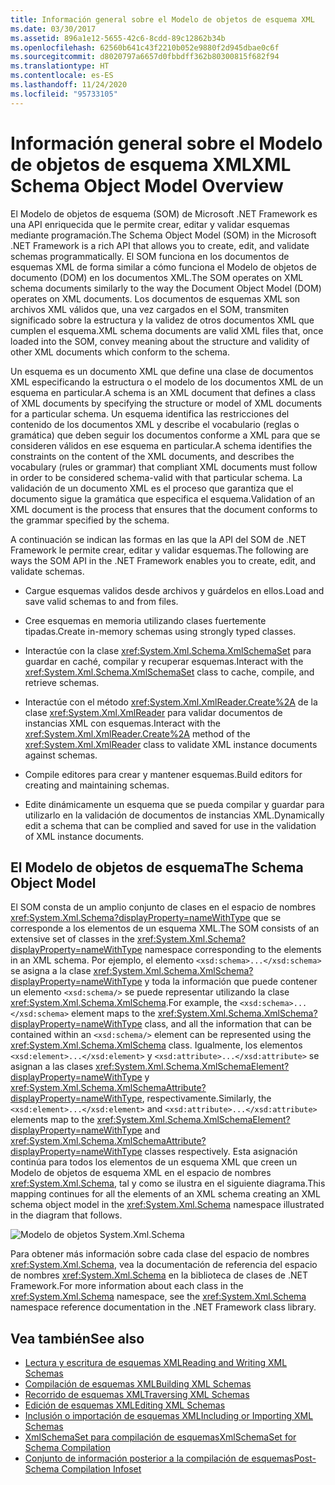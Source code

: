 ```yaml
---
title: Información general sobre el Modelo de objetos de esquema XML
ms.date: 03/30/2017
ms.assetid: 896a1e12-5655-42c6-8cdd-89c12862b34b
ms.openlocfilehash: 62560b641c43f2210b052e9880f2d945dbae0c6f
ms.sourcegitcommit: d8020797a6657d0fbbdff362b80300815f682f94
ms.translationtype: HT
ms.contentlocale: es-ES
ms.lasthandoff: 11/24/2020
ms.locfileid: "95733105"
---
```

# <a name="xml-schema-object-model-overview"></a><span data-ttu-id="f1d23-102">Información general sobre el Modelo de objetos de esquema XML</span><span class="sxs-lookup"><span data-stu-id="f1d23-102">XML Schema Object Model Overview</span></span>

<span data-ttu-id="f1d23-103">El Modelo de objetos de esquema (SOM) de Microsoft .NET Framework es una API enriquecida que le permite crear, editar y validar esquemas mediante programación.</span><span class="sxs-lookup"><span data-stu-id="f1d23-103">The Schema Object Model (SOM) in the Microsoft .NET Framework is a rich API that allows you to create, edit, and validate schemas programmatically.</span></span> <span data-ttu-id="f1d23-104">El SOM funciona en los documentos de esquemas XML de forma similar a cómo funciona el Modelo de objetos de documento (DOM) en los documentos XML.</span><span class="sxs-lookup"><span data-stu-id="f1d23-104">The SOM operates on XML schema documents similarly to the way the Document Object Model (DOM) operates on XML documents.</span></span> <span data-ttu-id="f1d23-105">Los documentos de esquemas XML son archivos XML válidos que, una vez cargados en el SOM, transmiten significado sobre la estructura y la validez de otros documentos XML que cumplen el esquema.</span><span class="sxs-lookup"><span data-stu-id="f1d23-105">XML schema documents are valid XML files that, once loaded into the SOM, convey meaning about the structure and validity of other XML documents which conform to the schema.</span></span>  
  
 <span data-ttu-id="f1d23-106">Un esquema es un documento XML que define una clase de documentos XML especificando la estructura o el modelo de los documentos XML de un esquema en particular.</span><span class="sxs-lookup"><span data-stu-id="f1d23-106">A schema is an XML document that defines a class of XML documents by specifying the structure or model of XML documents for a particular schema.</span></span> <span data-ttu-id="f1d23-107">Un esquema identifica las restricciones del contenido de los documentos XML y describe el vocabulario (reglas o gramática) que deben seguir los documentos conforme a XML para que se consideren válidos en ese esquema en particular.</span><span class="sxs-lookup"><span data-stu-id="f1d23-107">A schema identifies the constraints on the content of the XML documents, and describes the vocabulary (rules or grammar) that compliant XML documents must follow in order to be considered schema-valid with that particular schema.</span></span> <span data-ttu-id="f1d23-108">La validación de un documento XML es el proceso que garantiza que el documento sigue la gramática que especifica el esquema.</span><span class="sxs-lookup"><span data-stu-id="f1d23-108">Validation of an XML document is the process that ensures that the document conforms to the grammar specified by the schema.</span></span>  
  
 <span data-ttu-id="f1d23-109">A continuación se indican las formas en las que la API del SOM de .NET Framework le permite crear, editar y validar esquemas.</span><span class="sxs-lookup"><span data-stu-id="f1d23-109">The following are ways the SOM API in the .NET Framework enables you to create, edit, and validate schemas.</span></span>  
  
- <span data-ttu-id="f1d23-110">Cargue esquemas validos desde archivos y guárdelos en ellos.</span><span class="sxs-lookup"><span data-stu-id="f1d23-110">Load and save valid schemas to and from files.</span></span>  
  
- <span data-ttu-id="f1d23-111">Cree esquemas en memoria utilizando clases fuertemente tipadas.</span><span class="sxs-lookup"><span data-stu-id="f1d23-111">Create in-memory schemas using strongly typed classes.</span></span>  
  
- <span data-ttu-id="f1d23-112">Interactúe con la clase <xref:System.Xml.Schema.XmlSchemaSet> para guardar en caché, compilar y recuperar esquemas.</span><span class="sxs-lookup"><span data-stu-id="f1d23-112">Interact with the <xref:System.Xml.Schema.XmlSchemaSet> class to cache, compile, and retrieve schemas.</span></span>  
  
- <span data-ttu-id="f1d23-113">Interactúe con el método <xref:System.Xml.XmlReader.Create%2A> de la clase <xref:System.Xml.XmlReader> para validar documentos de instancias XML con esquemas.</span><span class="sxs-lookup"><span data-stu-id="f1d23-113">Interact with the <xref:System.Xml.XmlReader.Create%2A> method of the <xref:System.Xml.XmlReader> class to validate XML instance documents against schemas.</span></span>  
  
- <span data-ttu-id="f1d23-114">Compile editores para crear y mantener esquemas.</span><span class="sxs-lookup"><span data-stu-id="f1d23-114">Build editors for creating and maintaining schemas.</span></span>  
  
- <span data-ttu-id="f1d23-115">Edite dinámicamente un esquema que se pueda compilar y guardar para utilizarlo en la validación de documentos de instancias XML.</span><span class="sxs-lookup"><span data-stu-id="f1d23-115">Dynamically edit a schema that can be complied and saved for use in the validation of XML instance documents.</span></span>  
  
## <a name="the-schema-object-model"></a><span data-ttu-id="f1d23-116">El Modelo de objetos de esquema</span><span class="sxs-lookup"><span data-stu-id="f1d23-116">The Schema Object Model</span></span>  

 <span data-ttu-id="f1d23-117">El SOM consta de un amplio conjunto de clases en el espacio de nombres <xref:System.Xml.Schema?displayProperty=nameWithType> que se corresponde a los elementos de un esquema XML.</span><span class="sxs-lookup"><span data-stu-id="f1d23-117">The SOM consists of an extensive set of classes in the <xref:System.Xml.Schema?displayProperty=nameWithType> namespace corresponding to the elements in an XML schema.</span></span> <span data-ttu-id="f1d23-118">Por ejemplo, el elemento `<xsd:schema>...</xsd:schema>` se asigna a la clase <xref:System.Xml.Schema.XmlSchema?displayProperty=nameWithType> y toda la información que puede contener un elemento `<xsd:schema/>` se puede representar utilizando la clase <xref:System.Xml.Schema.XmlSchema>.</span><span class="sxs-lookup"><span data-stu-id="f1d23-118">For example, the `<xsd:schema>...</xsd:schema>` element maps to the <xref:System.Xml.Schema.XmlSchema?displayProperty=nameWithType> class, and all the information that can be contained within an `<xsd:schema/>` element can be represented using the <xref:System.Xml.Schema.XmlSchema> class.</span></span> <span data-ttu-id="f1d23-119">Igualmente, los elementos `<xsd:element>...</xsd:element>` y `<xsd:attribute>...</xsd:attribute>` se asignan a las clases <xref:System.Xml.Schema.XmlSchemaElement?displayProperty=nameWithType> y <xref:System.Xml.Schema.XmlSchemaAttribute?displayProperty=nameWithType>, respectivamente.</span><span class="sxs-lookup"><span data-stu-id="f1d23-119">Similarly, the `<xsd:element>...</xsd:element>` and `<xsd:attribute>...</xsd:attribute>` elements map to the <xref:System.Xml.Schema.XmlSchemaElement?displayProperty=nameWithType> and <xref:System.Xml.Schema.XmlSchemaAttribute?displayProperty=nameWithType> classes respectively.</span></span> <span data-ttu-id="f1d23-120">Esta asignación continúa para todos los elementos de un esquema XML que creen un Modelo de objetos de esquema XML en el espacio de nombres <xref:System.Xml.Schema>, tal y como se ilustra en el siguiente diagrama.</span><span class="sxs-lookup"><span data-stu-id="f1d23-120">This mapping continues for all the elements of an XML schema creating an XML schema object model in the <xref:System.Xml.Schema> namespace illustrated in the diagram that follows.</span></span>  
  
 ![Modelo de objetos System.Xml.Schema](./media/xml-schema-object-model-overview/xml-schema-object-model.gif)  
  
 <span data-ttu-id="f1d23-122">Para obtener más información sobre cada clase del espacio de nombres <xref:System.Xml.Schema>, vea la documentación de referencia del espacio de nombres <xref:System.Xml.Schema> en la biblioteca de clases de .NET Framework.</span><span class="sxs-lookup"><span data-stu-id="f1d23-122">For more information about each class in the <xref:System.Xml.Schema> namespace, see the <xref:System.Xml.Schema> namespace reference documentation in the .NET Framework class library.</span></span>  
  
## <a name="see-also"></a><span data-ttu-id="f1d23-123">Vea también</span><span class="sxs-lookup"><span data-stu-id="f1d23-123">See also</span></span>

- [<span data-ttu-id="f1d23-124">Lectura y escritura de esquemas XML</span><span class="sxs-lookup"><span data-stu-id="f1d23-124">Reading and Writing XML Schemas</span></span>](reading-and-writing-xml-schemas.md)
- [<span data-ttu-id="f1d23-125">Compilación de esquemas XML</span><span class="sxs-lookup"><span data-stu-id="f1d23-125">Building XML Schemas</span></span>](building-xml-schemas.md)
- [<span data-ttu-id="f1d23-126">Recorrido de esquemas XML</span><span class="sxs-lookup"><span data-stu-id="f1d23-126">Traversing XML Schemas</span></span>](traversing-xml-schemas.md)
- [<span data-ttu-id="f1d23-127">Edición de esquemas XML</span><span class="sxs-lookup"><span data-stu-id="f1d23-127">Editing XML Schemas</span></span>](editing-xml-schemas.md)
- [<span data-ttu-id="f1d23-128">Inclusión o importación de esquemas XML</span><span class="sxs-lookup"><span data-stu-id="f1d23-128">Including or Importing XML Schemas</span></span>](including-or-importing-xml-schemas.md)
- [<span data-ttu-id="f1d23-129">XmlSchemaSet para compilación de esquemas</span><span class="sxs-lookup"><span data-stu-id="f1d23-129">XmlSchemaSet for Schema Compilation</span></span>](xmlschemaset-for-schema-compilation.md)
- [<span data-ttu-id="f1d23-130">Conjunto de información posterior a la compilación de esquemas</span><span class="sxs-lookup"><span data-stu-id="f1d23-130">Post-Schema Compilation Infoset</span></span>](post-schema-compilation-infoset.md)
